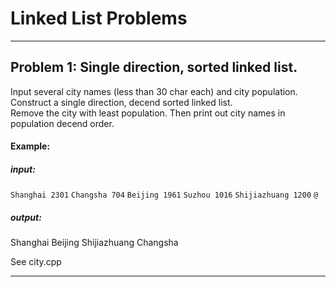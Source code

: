 # Linked List Problems
---
## Problem 1: Single direction, sorted linked list.
Input several city names (less than 30 char each) and city population. Construct a single direction, decend sorted linked list.  
Remove the city with least population. 
Then print out city names in population decend order.
#### Example:

##### input:
`Shanghai 2301`
`Changsha 704`
`Beijing 1961`
`Suzhou 1016`
`Shijiazhuang 1200`
`@`
##### output:
Shanghai Beijing Shijiazhuang Changsha

See city.cpp

---
